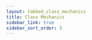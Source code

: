 ```yaml
---
layout: tabbed_class_mechanics
title: Class Mechanics
sidebar_link: true
sidebar_sort_order: 5
---
```


<!-- The content for this page is under layouts/.

It's a hacky fix to get tabbed content into this theme, but it does the job for now. -->
